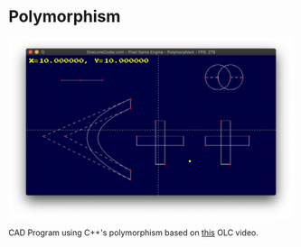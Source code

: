 # Polymorphism

![CAD Program](cad.png)

CAD Program using C++'s polymorphism based on [this](https://www.youtube.com/watch?v=kxKKHKSMGIg) OLC video.